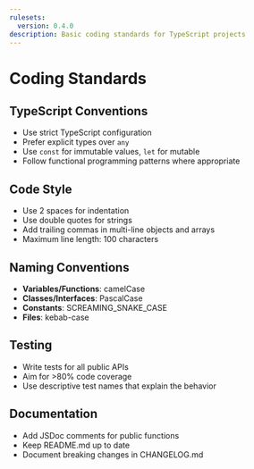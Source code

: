 ```yaml
---
rulesets:
  version: 0.4.0
description: Basic coding standards for TypeScript projects
---
```


# Coding Standards

## TypeScript Conventions

- Use strict TypeScript configuration
- Prefer explicit types over `any`
- Use `const` for immutable values, `let` for mutable
- Follow functional programming patterns where appropriate

## Code Style

- Use 2 spaces for indentation
- Use double quotes for strings
- Add trailing commas in multi-line objects and arrays
- Maximum line length: 100 characters

## Naming Conventions

- **Variables/Functions**: camelCase
- **Classes/Interfaces**: PascalCase
- **Constants**: SCREAMING_SNAKE_CASE
- **Files**: kebab-case

## Testing

- Write tests for all public APIs
- Aim for >80% code coverage
- Use descriptive test names that explain the behavior

## Documentation

- Add JSDoc comments for public functions
- Keep README.md up to date
- Document breaking changes in CHANGELOG.md